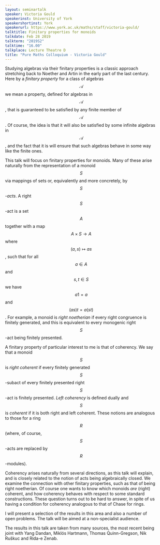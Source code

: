 ```yaml
---
layout: seminartalk
speaker: Victoria Gould
speakerinst: University of York
speakershortinst: York
speakerurl: https://www.york.ac.uk/maths/staff/victoria-gould/
talktitle: Finitary properties for monoids
talkdate: Feb 28 2019
talkterm: "2019S2"
talktime: "16.00"
talkplace: Lecture Theatre D
title: "Pure Maths Colloquium - Victoria Gould"
---
```


Studying algebras via their finitary properties is a classic approach stretching back to Noether and Artin in the early part of the last century. Here by a *finitary property* for a class of algebras $$\mathcal{A}$$ we mean  a property, defined for algebras in $$\mathcal{A}$$,  that is guaranteed to be satisfied by any finite member of $$\mathcal{A}$$. Of course, the idea is that it will also be satisfied by some infinite algebras in $$\mathcal{A}$$, and the fact that it is will ensure that such algebras behave in some way like the finite ones. 

This talk will focus on finitary properties for monoids. Many of these arise naturally from the representation of a  monoid $$S$$  via mappings of sets or, equivalently and more concretely, by *$$S$$-acts*. A right $$S$$-act is a set $$A$$ together with a map $$A\times S\rightarrow A$$ where $$(a,s)\mapsto as$$, such that 
for all $$a\in A$$ and $$s,t\in S$$ we have $$a1=a$$ and $$(as)t=a(st)$$. For example, a monoid is *right noetherian* if every right congruence is finitely generated, and this is equivalent to every monogenic right $$S$$-act being finitely presented. 

A finitary  property of particular interest to me is that of coherency.  We say that a monoid $$S$$ is *right coherent* if every finitely generated $$S$$-subact of every finitely presented right $$S$$-act is finitely presented. *Left coherency* is defined dually
and $$S$$ is *coherent* if it is both right and left coherent. These notions are analogous to
those for a ring $$R$$ (where, of course, $$S$$-acts are replaced by $$R$$-modules). 
  
Coherency arises naturally from several directions, as this talk will explain, and is closely related to the notion of acts being algebraically closed. 
We examine the connection with other finitary properties, such as that of being right noetherian. 
Of course one wants to know which monoids *are* (right) coherent, and how coherency behaves with respect to some standard constructions. These question turns out to be hard to answer, in spite of us having a condition for coherency analogous to that of Chase for rings. 

I will present a selection of the results in this area and also a number of open problems. The talk will be aimed at a non-specialist audience.


The results in this talk are taken from many sources, the most recent being  joint   with Yang Dandan, Miklós Hartmann, Thomas Quinn-Gregson, Nik Ruškuc and Rida-e Zenab.